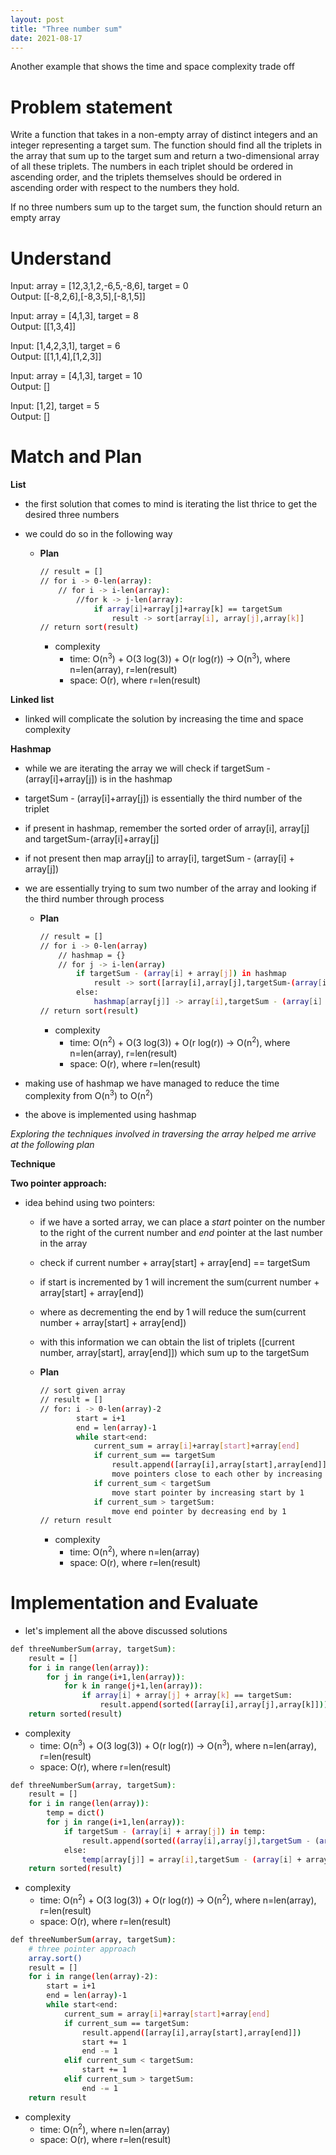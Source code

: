 ```yaml
---
layout: post
title: "Three number sum"
date: 2021-08-17
---
```


Another example that shows the time and space complexity trade off

# Problem statement 

Write a function that takes in a non-empty array of distinct integers and an integer representing a target sum. The function should find all the triplets in the array that sum up to the target sum and return a two-dimensional array  of all these triplets. The numbers in each triplet should be ordered in ascending order, and the triplets themselves should be ordered in ascending order with respect to the numbers they hold.

If no three numbers sum up to the target sum, the  function should return an empty array

# Understand

Input: array = [12,3,1,2,-6,5,-8,6], target = 0\
Output: [[-8,2,6],[-8,3,5],[-8,1,5]] 

Input: array = [4,1,3], target = 8\
Output: [[1,3,4]]

Input: [1,4,2,3,1], target = 6\
Output: [[1,1,4],[1,2,3]] 

Input: array = [4,1,3], target = 10\
Output: []

Input: [1,2], target = 5\
Output: []

# Match and Plan

**List**
- the first solution that comes to mind is iterating the list thrice to get the desired three numbers 
- we could do so in the following way

    - **Plan**
        ```sh
        // result = []
        // for i -> 0-len(array):
            // for i -> i-len(array):
                //for k -> j-len(array):
                    if array[i]+array[j]+array[k] == targetSum
                        result -> sort[array[i], array[j],array[k]] 
        // return sort(result)
        ```
        - complexity
            - time: O(n<sup>3</sup>) + O(3 log(3)) + O(r log(r)) -> O(n<sup>3</sup>), where n=len(array), r=len(result)
            - space: O(r), where r=len(result)

**Linked list**
- linked will complicate the solution by increasing the time and space complexity 

**Hashmap**

- while we are iterating the array we will check if targetSum - (array[i]+array[j]) is in the hashmap
- targetSum - (array[i]+array[j]) is essentially the third number of the triplet 
- if present in hashmap, remember the sorted order of array[i], array[j] and targetSum-(array[i]+array[j]
- if not present then map array[j] to array[i], targetSum - (array[i] + array[j])
- we are essentially trying to sum two number of the array and looking if the third number through process 

    - **Plan**
        ```sh
        // result = []
        // for i -> 0-len(array)
            // hashmap = {}
            // for j -> i-len(array)
                if targetSum - (array[i] + array[j]) in hashmap
                    result -> sort([array[i],array[j],targetSum-(array[i]+array[j]))
                else:
                    hashmap[array[j]] -> array[i],targetSum - (array[i] + array[j])
        // return sort(result) 
        ```	
        - complexity
            - time: O(n<sup>2</sup>) + O(3 log(3)) + O(r log(r)) -> O(n<sup>2</sup>), where n=len(array), r=len(result)
            - space: O(r), where r=len(result)

- making use of hashmap we have managed to reduce the time complexity from O(n<sup>3</sup>) to O(n<sup>2</sup>) 
- the above is implemented using hashmap

_Exploring the techniques involved in traversing the array helped me arrive at the following plan_

**Technique**

**Two pointer approach:**

- idea behind using two pointers:
    - if we have a sorted array, we can place a _start_ pointer on the number to the right of the current number and _end_ pointer at the last number in the array
    - check if current number + array[start] + array[end] == targetSum
    - if start is incremented by 1 will increment the sum(current number + array[start] + array[end])
    - where as decrementing the end by 1 will reduce the sum(current number + array[start] + array[end])
    - with this information we can obtain the list of triplets ([current number, array[start], array[end]]) which sum up to the targetSum

    - **Plan**
        ```sh
        // sort given array
        // result = []
        // for: i -> 0-len(array)-2 
                start = i+1
                end = len(array)-1
                while start<end:
                    current_sum = array[i]+array[start]+array[end]
                    if current_sum == targetSum
                        result.append([array[i],array[start],array[end]])
                        move pointers close to each other by increasing start by 1 and decreasing end by 1
                    if current_sum < targetSum
                        move start pointer by increasing start by 1
                    if current_sum > targetSum:
                        move end pointer by decreasing end by 1
        // return result
        ```
        - complexity
            - time: O(n<sup>2</sup>), where n=len(array)
            - space: O(r), where r=len(result)

# Implementation and Evaluate 

- let's implement all the above discussed solutions 

```sh
def threeNumberSum(array, targetSum):
	result = []
    for i in range(len(array)):
		for j in range(i+1,len(array)):
			for k in range(j+1,len(array)):
				if array[i] + array[j] + array[k] == targetSum:
					result.append(sorted([array[i],array[j],array[k]]))
    return sorted(result)
```
- complexity
    - time: O(n<sup>3</sup>) + O(3 log(3)) + O(r log(r)) -> O(n<sup>3</sup>), where n=len(array), r=len(result)
    - space: O(r), where r=len(result)

```sh
def threeNumberSum(array, targetSum):
	result = []
	for i in range(len(array)):
		temp = dict()
		for j in range(i+1,len(array)):
			if targetSum - (array[i] + array[j]) in temp:
				result.append(sorted((array[i],array[j],targetSum - (array[i] + array[j]))))
			else:
				temp[array[j]] = array[i],targetSum - (array[i] + array[j])
	return sorted(result)
```
- complexity
    - time: O(n<sup>2</sup>) + O(3 log(3)) + O(r log(r)) -> O(n<sup>2</sup>), where n=len(array), r=len(result)
    - space: O(r), where r=len(result)

```sh
def threeNumberSum(array, targetSum):
	# three pointer approach
    array.sort()
	result = []
	for i in range(len(array)-2):
		start = i+1
		end = len(array)-1
		while start<end:
			current_sum = array[i]+array[start]+array[end]
			if current_sum == targetSum:
				result.append([array[i],array[start],array[end]])
				start += 1
				end -= 1
			elif current_sum < targetSum:
				start += 1
			elif current_sum > targetSum:
				end -= 1
	return result
```
- complexity
    - time: O(n<sup>2</sup>), where n=len(array)
    - space: O(r), where r=len(result)

